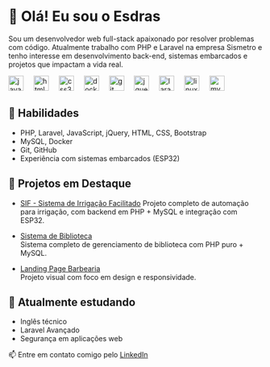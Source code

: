 
# 👋 Olá! Eu sou o Esdras

Sou um desenvolvedor web full-stack apaixonado por resolver problemas com código. Atualmente trabalho com PHP e Laravel na empresa Sismetro e tenho interesse em desenvolvimento back-end, sistemas embarcados e projetos que impactam a vida real.

<div align="left">
  <img src="https://cdn.jsdelivr.net/gh/devicons/devicon/icons/javascript/javascript-original.svg" height="30" alt="javascript logo"  />
  <img width="12" />
  <img src="https://cdn.jsdelivr.net/gh/devicons/devicon/icons/html5/html5-original.svg" height="30" alt="html5 logo"  />
  <img width="12" />
  <img src="https://cdn.jsdelivr.net/gh/devicons/devicon/icons/css3/css3-original.svg" height="30" alt="css3 logo"  />
  <img width="12" />
  <img src="https://cdn.jsdelivr.net/gh/devicons/devicon/icons/docker/docker-original.svg" height="30" alt="docker logo"  />
  <img width="12" />
  <img src="https://cdn.jsdelivr.net/gh/devicons/devicon/icons/git/git-original.svg" height="30" alt="git logo"  />
  <img width="12" />
  <img src="https://cdn.jsdelivr.net/gh/devicons/devicon/icons/jquery/jquery-original.svg" height="30" alt="jquery logo"  />
  <img width="12" />
  <img src="https://cdn.jsdelivr.net/gh/devicons/devicon/icons/laravel/laravel-original.svg" height="30" alt="laravel logo"  />
  <img width="12" />
  <img src="https://cdn.jsdelivr.net/gh/devicons/devicon/icons/linux/linux-original.svg" height="30" alt="linux logo"  />
  <img width="12" />
  <img src="https://cdn.jsdelivr.net/gh/devicons/devicon/icons/mysql/mysql-original.svg" height="30" alt="mysql logo"  />
</div>

## 🚀 Habilidades

- PHP, Laravel, JavaScript, jQuery, HTML, CSS, Bootstrap
- MySQL, Docker
- Git, GitHub
- Experiência com sistemas embarcados (ESP32)

## 📌 Projetos em Destaque

- [SIF - Sistema de Irrigação Facilitado](https://github.com/sistema-irrigacao-facilitado)
  Projeto completo de automação para irrigação, com backend em PHP + MySQL e integração com ESP32.

- [Sistema de Biblioteca](https://github.com/esdrasfurmanovicz/sistema-biblioteca)  
  Sistema completo de gerenciamento de biblioteca com PHP puro + MySQL.

- [Landing Page Barbearia](https://github.com/esdrasfurmanovicz/landingpage-barbearia/tree/main)  
  Projeto visual com foco em design e responsividade.

## 🌱 Atualmente estudando
- Inglês técnico
- Laravel Avançado
- Segurança em aplicações web

📫 Entre em contato comigo pelo [LinkedIn](https://www.linkedin.com/in/esdras-furmanovicz)

